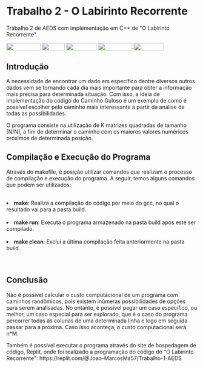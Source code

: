 # Trabalho 2 - O Labirinto Recorrente
Trabalho 2 de AEDS com implementação em C++ de "O Labirinto Recorrente".

<div style="display: inline-block;">
<img align="center" height="20px" width="90px" src="https://img.shields.io/badge/Maintained%3F-yes-green.svg"/> 
<img align="center" height="20px" width="60px" src="https://img.shields.io/badge/C%2B%2B-00599C?style=for-the-badge&logo=c%2B%2B&logoColor=white"/> 
<img align="center" height="20px" width="80px" src="https://img.shields.io/badge/Made%20for-VSCode-1f425f.svg"/> 
<a href="https://github.com/mpiress/midpy/issues">
<img align="center" height="20px" width="90px" src="https://img.shields.io/badge/contributions-welcome-brightgreen.svg?style=flat"/>
<img align="center" height="20px" width="80px" src="https://badgen.net/badge/license/MIT/green"/>
</a> 
</div>

<p> </p>
<p> </p>

<h2>Introdução </h2>

<p> A necessidade de encontrar um dado em específico dentre diversos outros dados vem se tornando cada dia mais importante para obter a informação mais precisa para determinada situação. Com isso, a ideia de implementação do código do Caminho Guloso é um exemplo de como é possível escolher pelo caminho mais interessante a partir da análise de todas as possibilidades. </p>

<p> O programa consiste na utilização de K matrizes quadradas de tamanho [N/N], a fim de determinar o caminho com os maiores valores numéricos próximos de determinada posição. </p>


<h2>Compilação e Execução do Programa</h2>

<p>Através do makefile, é posição utilizar comandos que realizam o processo de compilação e execução do programa. A seguir, temos alguns comandos que podem ser utilizados:</p><br>

<li><b>make</b>: Realiza a compilação do código por meio do gcc, no qual o resultado vai para a pasta build.</li><br>
<li><b>make run</b>: Executa o programa armazenado na pasta build após este ser compilado.</li><br>
<li><b>make clean</b>: Exclui a última compilação feita anteriormente na pasta build.</li><br><br>

<h2>Conclusão</h2>

<p>Não é possível calcular o custo computacional de um programa com caminhos randômicos, pois existem inúmeras possibilidades de opções para serem analisadas. No entanto, é possível pegar um caso específico, ou melhor, um caso especial para ser explorado, que é o caso do programa percorrer todas as colunas de uma determinada linha e logo em seguida passar para a próxima. Caso isso aconteça, o custo computacional será n*M. </p>


<p>Também é possível executar o programa através do site de hospedagem de código, Replit, onde foi realizado a programação do código do "O Labirinto Recorrente": <link>https://replit.com/@Joao-MarcosMa57/Trabalho-1-AEDS</link></p>
